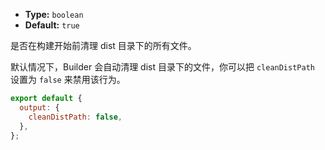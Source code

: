 - **Type:** `boolean`
- **Default:** `true`

是否在构建开始前清理 dist 目录下的所有文件。

默认情况下，Builder 会自动清理 dist 目录下的文件，你可以把 `cleanDistPath` 设置为 `false` 来禁用该行为。

```js
export default {
  output: {
    cleanDistPath: false,
  },
};
```

